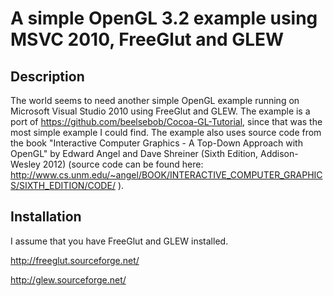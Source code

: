 A simple OpenGL 3.2 example using MSVC 2010, FreeGlut and GLEW
====================================

## Description

The world seems to need another simple OpenGL example running on Microsoft Visual Studio 2010 using FreeGlut and GLEW. The example is a port of https://github.com/beelsebob/Cocoa-GL-Tutorial, since that was the most simple example I could find. The example also uses source code from the book "Interactive Computer Graphics - A Top-Down Approach with OpenGL" by Edward Angel and Dave Shreiner (Sixth Edition, Addison-Wesley 2012) (source code can be found here: http://www.cs.unm.edu/~angel/BOOK/INTERACTIVE_COMPUTER_GRAPHICS/SIXTH_EDITION/CODE/ ).

## Installation

I assume that you have FreeGlut and GLEW installed.

http://freeglut.sourceforge.net/

http://glew.sourceforge.net/